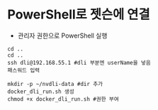 # PowerShell로 젯슨에 연결
- 관리자 권한으로 PowerShell 실행
```
cd ..
cd ..
ssh dli@192.168.55.1 #dli 부분엔 userName을 넣음
패스워드 입력
```

```
mkdir -p ~/nvdli-data #dir 추가
docker_dli_run.sh 생성
chmod +x docker_dli_run.sh #권한 부여
```
